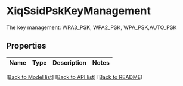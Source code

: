 # XiqSsidPskKeyManagement

The key management: WPA3_PSK, WPA2_PSK, WPA_PSK,AUTO_PSK
## Properties
Name | Type | Description | Notes
------------ | ------------- | ------------- | -------------

[[Back to Model list]](../README.md#documentation-for-models) [[Back to API list]](../README.md#documentation-for-api-endpoints) [[Back to README]](../README.md)


